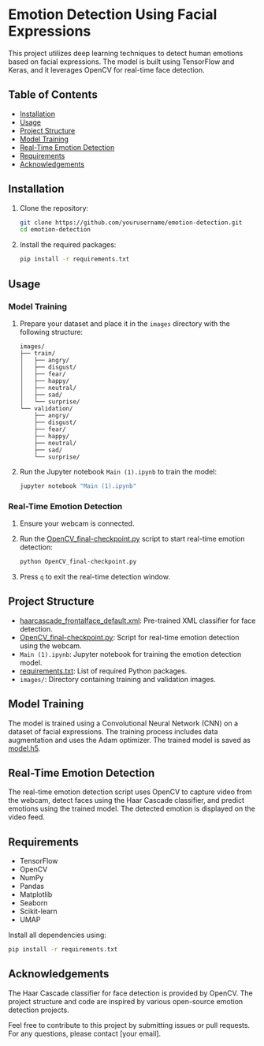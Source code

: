 # Emotion Detection Using Facial Expressions

This project utilizes deep learning techniques to detect human emotions based on facial expressions. The model is built using TensorFlow and Keras, and it leverages OpenCV for real-time face detection.

## Table of Contents

- [Installation](#installation)
- [Usage](#usage)
- [Project Structure](#project-structure)
- [Model Training](#model-training)
- [Real-Time Emotion Detection](#real-time-emotion-detection)
- [Requirements](#requirements)
- [Acknowledgements](#acknowledgements)

## Installation

1. Clone the repository:
    ```sh
    git clone https://github.com/yourusername/emotion-detection.git
    cd emotion-detection
    ```

2. Install the required packages:
    ```sh
    pip install -r requirements.txt
    ```

## Usage

### Model Training

1. Prepare your dataset and place it in the `images` directory with the following structure:
    ```
    images/
    ├── train/
    │   ├── angry/
    │   ├── disgust/
    │   ├── fear/
    │   ├── happy/
    │   ├── neutral/
    │   ├── sad/
    │   └── surprise/
    └── validation/
        ├── angry/
        ├── disgust/
        ├── fear/
        ├── happy/
        ├── neutral/
        ├── sad/
        └── surprise/
    ```

2. Run the Jupyter notebook `Main (1).ipynb` to train the model:
    ```sh
    jupyter notebook "Main (1).ipynb"
    ```

### Real-Time Emotion Detection

1. Ensure your webcam is connected.

2. Run the [OpenCV_final-checkpoint.py](http://_vscodecontentref_/0) script to start real-time emotion detection:
    ```sh
    python OpenCV_final-checkpoint.py
    ```

3. Press `q` to exit the real-time detection window.

## Project Structure

- [haarcascade_frontalface_default.xml](http://_vscodecontentref_/1): Pre-trained XML classifier for face detection.
- [OpenCV_final-checkpoint.py](http://_vscodecontentref_/2): Script for real-time emotion detection using the webcam.
- `Main (1).ipynb`: Jupyter notebook for training the emotion detection model.
- [requirements.txt](http://_vscodecontentref_/3): List of required Python packages.
- `images/`: Directory containing training and validation images.

## Model Training

The model is trained using a Convolutional Neural Network (CNN) on a dataset of facial expressions. The training process includes data augmentation and uses the Adam optimizer. The trained model is saved as [model.h5](http://_vscodecontentref_/4).

## Real-Time Emotion Detection

The real-time emotion detection script uses OpenCV to capture video from the webcam, detect faces using the Haar Cascade classifier, and predict emotions using the trained model. The detected emotion is displayed on the video feed.

## Requirements

- TensorFlow
- OpenCV
- NumPy
- Pandas
- Matplotlib
- Seaborn
- Scikit-learn
- UMAP

Install all dependencies using:
```sh
pip install -r requirements.txt
```
## Acknowledgements

The Haar Cascade classifier for face detection is provided by OpenCV.
The project structure and code are inspired by various open-source emotion detection projects.

Feel free to contribute to this project by submitting issues or pull requests. For any questions, please contact [your email].